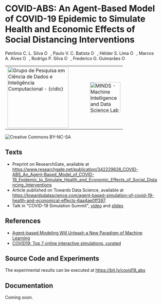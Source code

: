 # COVID-ABS: An Agent-Based Model of COVID-19 Epidemic to Simulate Health and Economic Effects of Social Distancing Interventions

Petrônio C. L. Silva <span itemscope itemtype="https://schema.org/Person"><a itemprop="sameAs" content="https://orcid.org/0000-0002-1202-2552" href="https://orcid.org/0000-0002-1202-2552" target="orcid.widget" rel="noopener noreferrer" style="vertical-align:top;"><img src="https://orcid.org/sites/default/files/images/orcid_16x16.png" style="width:1em;margin-right:.5em;" alt="ORCID iD icon"></a></span>, Paulo V. C. Batista <span itemscope itemtype="https://schema.org/Person"><a itemprop="sameAs" content="https://orcid.org/0000-0001-6165-2174" href="https://orcid.org/0000-0001-6165-2174" target="orcid.widget" rel="noopener noreferrer" style="vertical-align:top;"><img src="https://orcid.org/sites/default/files/images/orcid_16x16.png" style="width:1em;margin-right:.5em;" alt="ORCID iD icon"></a></span>, Hélder S. Lima <span itemscope itemtype="https://schema.org/Person"><a itemprop="sameAs" content="https://orcid.org/0000-0003-0934-7644" href="https://orcid.org/0000-0003-0934-7644" target="orcid.widget" rel="noopener noreferrer" style="vertical-align:top;"><img src="https://orcid.org/sites/default/files/images/orcid_16x16.png" style="width:1em;margin-right:.5em;" alt="ORCID iD icon"></a></span>, Marcos A. Alves <span itemscope itemtype="https://schema.org/Person"><a itemprop="sameAs" content="https://orcid.org/0000-0001-6934-6745" href="https://orcid.org/0000-0001-6934-6745" target="orcid.widget" rel="noopener noreferrer" style="vertical-align:top;"><img src="https://orcid.org/sites/default/files/images/orcid_16x16.png" style="width:1em;margin-right:.5em;" alt="ORCID iD icon"></a></span>,  Rodrigo P. Silva <span itemscope itemtype="https://schema.org/Person"><a itemprop="sameAs" content="https://orcid.org/0000-0003-2547-3835" href="https://orcid.org/0000-0003-2547-3835" target="orcid.widget" rel="noopener noreferrer" style="vertical-align:top;"><img src="https://orcid.org/sites/default/files/images/orcid_16x16.png" style="width:1em;margin-right:.5em;" alt="ORCID iD icon"></a></span>, Frederico G. Guimarães <span itemscope itemtype="https://schema.org/Person"><a itemprop="sameAs" content="https://orcid.org/0000-0001-9238-8839" href="https://orcid.org/0000-0001-9238-8839" target="orcid.widget" rel="noopener noreferrer" style="vertical-align:top;"><img src="https://orcid.org/sites/default/files/images/orcid_16x16.png" style="width:1em;margin-right:.5em;" alt="ORCID iD icon"></a></span>

<center>
<table><tr><td><a href="#"><img src="http://cidic.ifnmg.edu.br/wordpress/wp-content/uploads/2019/11/cropped-CIDIC-Logo-Simples-1.jpg" alt="Grupo de Pesquisa em Ciência de Dados e Inteligência Computacional - {cidic}" width="200"/></a> </td> 
  <td>&nbsp;&nbsp;&nbsp;&nbsp;&nbsp;&nbsp;&nbsp;&nbsp;&nbsp;</td>
<td><a href="http://www.minds.eng.ufmg.br/"><img src="https://github.com/petroniocandido/pyFTS/raw/master/img/minds_logo_medium.jpeg" alt="MINDS - Machine Intelligence and Data Science Lab" width="100"/></a></td>
</tr>
</table>
</center>



<img src="https://mirrors.creativecommons.org/presskit/buttons/88x31/svg/by-nc-sa.svg" alt="Creative Commons BY-NC-SA" />

## Texts
* Preprint on ResearchGate, available at https://www.researchgate.net/publication/342229626_COVID-ABS_An_Agent-Based_Model_of_COVID-19_Epidemic_to_Simulate_Health_and_Economic_Effects_of_Social_Distancing_Interventions
* Article published on Towards Data Science, available at https://towardsdatascience.com/agent-based-simulation-of-covid-19-health-and-economical-effects-6aa4ae0ff397.
* Talk in "COVID-19 Simulation Summit", <a href="https://www.youtube.com/watch?v=5T35goVvwGA">video</a> and <a href="https://bit.ly/covid_abs_slides">slides</a>

## References

* <a href="https://towardsdatascience.com/agent-based-modeling-will-unleash-a-new-paradigm-of-machine-learning-ff6d3b1ac940">Agent-based Modeling Will Unleash a New Paradigm of Machine Learning</a>
* <a href="https://towardsdatascience.com/covid19-top-7-online-interactive-simulations-curated-fa4282889875">COVID19: Top 7 online interactive simulations, curated</a>

## Source Code and Experiments

The experimental results can be executed at https://bit.ly/covid19_abs

## Documentation

Coming soon.
